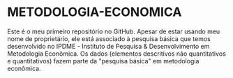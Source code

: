 METODOLOGIA-ECONOMICA
=====================

Este é o meu primeiro repositório no GitHub. Apesar de estar usando meu nome de proprietário, ele está associado à pesquisa básica que temos desenvolvido no IPDME - Instituto de Pesquisa &amp; Desenvolvimento em Metodologia Econômica. Os dados (elementos descritivos não quantitativos e quantitativos) fazem parte da "pesquisa básica" em metodologia econômica.
